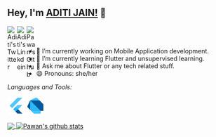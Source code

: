 ## Hey, I'm [ADITI JAIN!](https://microaditi.github.io/) 👋


<a href="https://twitter.com/microaditi">
  <img align="left" alt="Aditi's Twitter" width="22px" src="https://cdn.jsdelivr.net/npm/simple-icons@v3/icons/twitter.svg" />
</a>
<a href="https://www.linkedin.com/in/aditi-jain-bb8522172/">
  <img align="left" alt="Aditi's Linkdein" width="22px" src="https://cdn.jsdelivr.net/npm/simple-icons@v3/icons/linkedin.svg" />
</a>
<a href="https://github.com/microaditi">
  <img align="left" alt="Pawan's Github" width="22px" src="https://cdn.jsdelivr.net/npm/simple-icons@v3/icons/github.svg" />
</a>

<br/>
<br/>



- 🔭 I’m currently working on Mobile Application development.
- 🌱 I’m currently learning Flutter and unsupervised learning.
- 💬 Ask me about Flutter or any tech related stuff.
- 😄 Pronouns: she/her



*Languages and Tools:*  

<code><img height="40" src="https://raw.githubusercontent.com/github/explore/80688e429a7d4ef2fca1e82350fe8e3517d3494d/topics/flutter/flutter.png"></code>
<code><img height="40" src="https://raw.githubusercontent.com/github/explore/80688e429a7d4ef2fca1e82350fe8e3517d3494d/topics/dart/dart.png"></code>

<a href="https://github.com/microaditi">
  <img align="center" src="https://github-readme-stats.vercel.app/api/top-langs/?username=microaditi&theme=light&hide_langs_below=1" />
</a>
<a href="https://github.com/microaditi">
 <img align="center" src="https://github-readme-stats.vercel.app/api?username=microaditi&show_icons=true&theme=light&line_height=27" alt="Pawan's github stats"/>
</a>

<div align="center">

</div>
